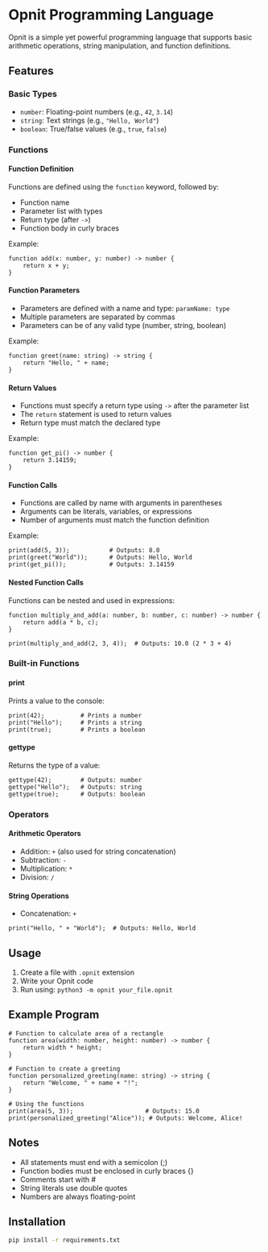 # Opnit Programming Language

Opnit is a simple yet powerful programming language that supports basic arithmetic operations, string manipulation, and function definitions.

## Features

### Basic Types
- `number`: Floating-point numbers (e.g., `42`, `3.14`)
- `string`: Text strings (e.g., `"Hello, World"`)
- `boolean`: True/false values (e.g., `true`, `false`)

### Functions

#### Function Definition
Functions are defined using the `function` keyword, followed by:
- Function name
- Parameter list with types
- Return type (after `->`)
- Function body in curly braces

Example:
```opnit
function add(x: number, y: number) -> number {
    return x + y;
}
```

#### Function Parameters
- Parameters are defined with a name and type: `paramName: type`
- Multiple parameters are separated by commas
- Parameters can be of any valid type (number, string, boolean)

Example:
```opnit
function greet(name: string) -> string {
    return "Hello, " + name;
}
```

#### Return Values
- Functions must specify a return type using `->` after the parameter list
- The `return` statement is used to return values
- Return type must match the declared type

Example:
```opnit
function get_pi() -> number {
    return 3.14159;
}
```

#### Function Calls
- Functions are called by name with arguments in parentheses
- Arguments can be literals, variables, or expressions
- Number of arguments must match the function definition

Example:
```opnit
print(add(5, 3));           # Outputs: 8.0
print(greet("World"));      # Outputs: Hello, World
print(get_pi());            # Outputs: 3.14159
```

#### Nested Function Calls
Functions can be nested and used in expressions:

```opnit
function multiply_and_add(a: number, b: number, c: number) -> number {
    return add(a * b, c);
}

print(multiply_and_add(2, 3, 4));  # Outputs: 10.0 (2 * 3 + 4)
```

### Built-in Functions

#### print
Prints a value to the console:
```opnit
print(42);          # Prints a number
print("Hello");     # Prints a string
print(true);        # Prints a boolean
```

#### gettype
Returns the type of a value:
```opnit
gettype(42);        # Outputs: number
gettype("Hello");   # Outputs: string
gettype(true);      # Outputs: boolean
```

### Operators

#### Arithmetic Operators
- Addition: `+` (also used for string concatenation)
- Subtraction: `-`
- Multiplication: `*`
- Division: `/`

#### String Operations
- Concatenation: `+`
```opnit
print("Hello, " + "World");  # Outputs: Hello, World
```

## Usage

1. Create a file with `.opnit` extension
2. Write your Opnit code
3. Run using: `python3 -m opnit your_file.opnit`

## Example Program

```opnit
# Function to calculate area of a rectangle
function area(width: number, height: number) -> number {
    return width * height;
}

# Function to create a greeting
function personalized_greeting(name: string) -> string {
    return "Welcome, " + name + "!";
}

# Using the functions
print(area(5, 3));                    # Outputs: 15.0
print(personalized_greeting("Alice")); # Outputs: Welcome, Alice!
```

## Notes
- All statements must end with a semicolon (;)
- Function bodies must be enclosed in curly braces {}
- Comments start with #
- String literals use double quotes
- Numbers are always floating-point

## Installation
```bash
pip install -r requirements.txt
``` 